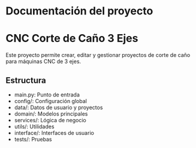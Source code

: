 # Documentación del proyecto

# CNC Corte de Caño 3 Ejes

Este proyecto permite crear, editar y gestionar proyectos de corte de caño para máquinas CNC de 3 ejes.

## Estructura

- main.py: Punto de entrada
- config/: Configuración global
- data/: Datos de usuario y proyectos
- domain/: Modelos principales
- services/: Lógica de negocio
- utils/: Utilidades
- interface/: Interfaces de usuario
- tests/: Pruebas
